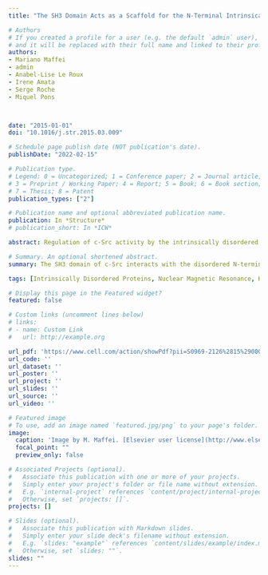 ```yaml
---
title: "The SH3 Domain Acts as a Scaffold for the N-Terminal Intrinsically Disordered Regions of c-Src"

# Authors
# If you created a profile for a user (e.g. the default `admin` user), write the username (folder name) here 
# and it will be replaced with their full name and linked to their profile.
authors:
- Mariano Maffei
- admin
- Anabel-Lise Le Roux
- Irene Amata
- Serge Roche
- Miquel Pons



date: "2015-01-01"
doi: "10.1016/j.str.2015.03.009"

# Schedule page publish date (NOT publication's date).
publishDate: "2022-02-15"

# Publication type.
# Legend: 0 = Uncategorized; 1 = Conference paper; 2 = Journal article;
# 3 = Preprint / Working Paper; 4 = Report; 5 = Book; 6 = Book section;
# 7 = Thesis; 8 = Patent
publication_types: ["2"]

# Publication name and optional abbreviated publication name.
publication: In *Structure*
# publication_short: In *ICW*

abstract: Regulation of c-Src activity by the intrinsically disordered Unique domain has recently been demonstrated. However, its connection with the classical regulatory mechanisms is still missing. Here we show that the Unique domain is part of a long loop closed by the interaction of the SH4 and SH3 domains. The conformational freedom of the Unique domain is further restricted through direct contacts with SH3 that are allosterically modulated by binding of a poly-proline ligand in the presence and in the absence of lipids. Our results highlight the scaffolding role of the SH3 domain for the c-Src N-terminal intrinsically disordered regions and suggest a connection between the regulatory mechanisms involving the SH3 and Unique domains.

# Summary. An optional shortened abstract.
summary: The SH3 domain of c-Src interacts with the disordered N-terminus

tags: [Intrinsically Disordered Proteins, Nuclear Magnetic Resonance, Kinases]

# Display this page in the Featured widget?
featured: false

# Custom links (uncomment lines below)
# links:
# - name: Custom Link
#   url: http://example.org

url_pdf: 'https://www.cell.com/action/showPdf?pii=S0969-2126%2815%2900087-8'
url_code: ''
url_dataset: ''
url_poster: ''
url_project: ''
url_slides: ''
url_source: ''
url_video: ''

# Featured image
# To use, add an image named `featured.jpg/png` to your page's folder. 
image:
  caption: 'Image by M. Maffei. [Elsevier user license](http://www.elsevier.com/open-access/userlicense/1.0/)'
  focal_point: ""
  preview_only: false

# Associated Projects (optional).
#   Associate this publication with one or more of your projects.
#   Simply enter your project's folder or file name without extension.
#   E.g. `internal-project` references `content/project/internal-project/index.md`.
#   Otherwise, set `projects: []`.
projects: []

# Slides (optional).
#   Associate this publication with Markdown slides.
#   Simply enter your slide deck's filename without extension.
#   E.g. `slides: "example"` references `content/slides/example/index.md`.
#   Otherwise, set `slides: ""`.
slides: ""
---
```



